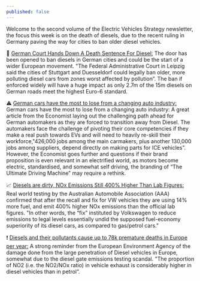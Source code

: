 ```yaml
---
published: false
---
```


Welcome to the second volume of the Electric Vehicles Strategy newsletter, the focus this week is on the death of diesels, due to the recent ruling in Germany paving the way for cities to ban older diesel vehicles.

:hammer: [German Court Hands Down A Death Sentence For Diesel:](http://www.bbc.com/news/business-43211946) The door has been opened to ban diesels in German cities and could be the start of a wider European movement. "The Federal Administrative Court in Leipzig said the cities of Stuttgart and Duesseldorf could legally ban older, more polluting diesel cars from zones worst affected by pollution”. The ban if enforced widely will have a huge impact as only 2.7m of the 15m diesels on German roads meet the highest Euro-6 standard.

:warning: [German cars have the most to lose from a changing auto industry:](https://www.economist.com/news/business/21737534-coddled-successive-governments-industry-dogged-dieselgate-lagging-electric) German cars have the most to lose from a changing auto industry: A great article from the Economist laying out the challenging path ahead for German automakers as they are forced to transition away from Diesel. The automakers face the challenge of pivoting their core competencies if they make a real push towards EVs and will need to heavily re-skill their workforce,"426,000 jobs among the main carmakers, plus another 130,000 jobs among suppliers, depend directly on making parts for ICE vehicles”. However, the Economist goes further and questions if their brand proposition is even relevant in an electrified world, as motors become electric, standardised, and somewhat self driving, the branding of “The Ultimate Driving Machine” may require a rethink.

:chart_with_upwards_trend: [Diesels are dirty, NOx Emissions Still 400% Higher Than Lab Figures:](https://cleantechnica.com/2018/03/13/volkswagen-diesel-cars-use-14-fuel-software-fix-nox-emissions-still-400-higher-lab-figures-study-shows/) Real world testing by the Australian Automobile Association (AAA) confirmed that after the recall and fix for VW vehicles they are using 14% more fuel, and emit 400% higher NOx emissions than the official lab figures. "In other words, the “fix” instituted by Volkswagen to reduce emissions to legal levels essentially undid the supposed fuel-economy superiority of its diesel cars, as compared to gas/petrol cars."

:heavy_exclamation_mark: [Diesels and their pollutants cause up to 78k premature deaths in Europe per year:](https://www.eea.europa.eu//publications/air-quality-in-europe-2017) A strong reminder from the European Environment Agency of the damage done from the large penetration of Diesel vehicles in Europe, somewhat due to the diesel gate emissions testing scandal. "The proportion of NO2 (i.e. the NO2/NOx ratio) in vehicle exhaust is considerably higher in diesel vehicles than in petrol”.

